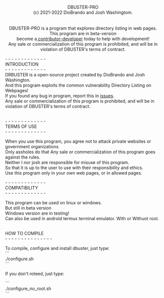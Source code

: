 <p align="center">
  <span>DBUSTER-PRO<br>(c) 2021-2022 DioBrando and Josh Washingtom.<br><br><br></span>
  <span align=>DBUSTER-PRO is a program that explores directory listing in web pages.<span>
  <span>This program are in beta-version<br>become a<a href=""> contributor-developer</a> today to help with development!</span><br>
    <span>Any sale or commercialization of this program is prohibited, and will be in violation of DBUSTER's terms of contract.<br></span>
</p>
- - - - - - - - - - - - -<br>
<span>INTRODUCTION</span><br>
- - - - - - - - - - - - -<br>
DRBUSTER is a open-source project created by DioBrando and Josh Washington.<br>
And this program exploits the common vulnerability Directory Listing on Webpages!<br>
If you found any bug in program, report this in <a href="">issues</a>.<br>
Any sale or commercialization of this program is prohibited, and will be in violation of DBUSTER's terms of contract.<br><br>
    
<span>- - - - - - - - - - - - -<br></span>
<span>TERMS OF USE</span><br>
<span>- - - - - - - - - - - - -<br></span>
    
When you use this program, you agree not to attack private websites or government organizations<br>
Only assholes do that
Any sale or commercialization of this program goes against the rules.<br>
Neither I nor josh are responsible for misuse of this program.<br>
So that it is up to the user to use with their responsibility and ethics.<br>
Use this program only in your own web pages, or in allowed pages.<br>

<span>- - - - - - - - - - - - -<br></span>
<span>COMPATIBILITY</span><br>
<span>- - - - - - - - - - - - -<br></span>   
    
This program can be used on linux or windows.<br>
But still in beta version<br>
Windows version are in testing!<br>
Can also be used in android termux terminal emulator. With or Withuot root.<br><br>

<span>HOW TO COMPILE</span><br>
<span>- - - - - - - - - - - - - - -<br></span>

To compile, configure and install dbuster, just type:<br>
´´´<br>
./configure.sh<br> 
´´´<br>

If you don't roteed, just type:<br>

´´´<br>
./configure_no_root.sh<br>
´´´<br>
